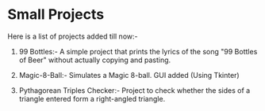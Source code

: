 # Small Projects

Here is a list of projects added till now:-

1) 99 Bottles:- A simple project that prints the lyrics of the song "99 Bottles of Beer" without actually copying and pasting.

2) Magic-8-Ball:- Simulates a Magic 8-ball. GUI added (Using Tkinter)

3) Pythagorean Triples Checker:- Project to check whether the sides of a triangle entered form a right-angled triangle.
